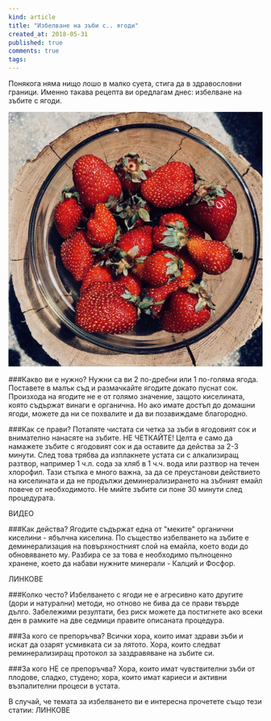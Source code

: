 ```yaml
---
kind: article
title: "Избелване на зъби с.. ягоди"
created_at: 2018-05-31
published: true
comments: true
tags:
--- 
```


Понякога няма нищо лошо в малко суета, стига да в здравословни граници.
Именно такава рецепта ви оредлагам днес: избелване на зъбите с ягоди.

![strawberries1](/images/posts/strawberries1.jpg)

<!-- more -->

###Какво ви е нужно?
Нужни са ви 2 по-дребни или 1 по-голяма ягода. Поставете в малък съд и размачкайте ягодите докато пуснат сок. Произхода на ягодите не е от голямо значение, защото киселината, която съдържат винаги е органична. Но ако имате достъп до домашни ягоди, можете да ни се похвалите и да ви позавиждаме благородно.

###Как се прави?
Потапяте чистата си четка за зъби в ягодовият сок и внимателно нанасяте на зъбите. НЕ ЧЕТКАЙТЕ! Целта е само да намажете зъбите с ягодовият сок и да оставите да действа за 2-3 минути. 
След това трябва да изплакнете устата си с алкализиращ разтвор, например 1 ч.л. сода за хляб в 1 ч.ч. вода или разтвор на течен хлорофил. Тази стъпка е много важна, за да се преустанови действието на киселината и да не продължи деминерализирането на зъбният емайл повече от необходимото. Не мийте зъбите си поне 30 минути след процедурата.

ВИДЕО

###Как действа?
Ягодите съдържат една от "меките" органични киселини - ябълчна киселина. По същество избелването на зъбите е деминерализация на повърхностният слой на емайла, което води до обновяването му. Разбира се за това е необходимо пълноценно хранене, което да набави нужните минерали - Калций и Фосфор. 

ЛИНКОВЕ

###Колко често?
Избелването с ягоди не е агресивно като другите (дори и натурални) методи, но отново не бива да се прави твърде дълго. Забележими резултати, без риск можете да постигнете ако всеки ден в рамките на две седмици правите описаната процедура. 

###За кого се препоръчва?
Всички хора, които имат здрави зъби и искат да озарят усмивката си за лятото.
Хора, които следват реминерализиращ протокол за заздравяване на зъбите си.

###За кого НЕ се препоръчва?
Хора, които имат чувствителни зъби от плодове, сладко, студено; хора, които имат кариеси и активни възпалителни процеси в устата.


В случай, че темата за избелването ви е интересна прочетете също тези статии:
ЛИНКОВЕ